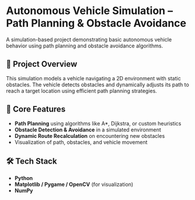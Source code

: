 # Autonomous Vehicle Simulation – Path Planning & Obstacle Avoidance

A simulation-based project demonstrating basic autonomous vehicle behavior using path planning and obstacle avoidance algorithms.

## 🚗 Project Overview

This simulation models a vehicle navigating a 2D environment with static obstacles. The vehicle detects obstacles and dynamically adjusts its path to reach a target location using efficient path planning strategies.

## 🧠 Core Features

- **Path Planning** using algorithms like A*, Dijkstra, or custom heuristics
- **Obstacle Detection & Avoidance** in a simulated environment
- **Dynamic Route Recalculation** on encountering new obstacles
- Visualization of path, obstacles, and vehicle movement

## 🛠 Tech Stack

- **Python**
- **Matplotlib / Pygame / OpenCV** (for visualization)
- **NumPy**
